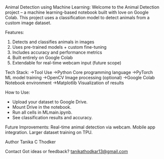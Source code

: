 Animal Detection using Machine Learning:
Welcome to the Animal Detection project – a machine learning-based notebook built with love on Google Colab. This project uses a classification model to detect animals from a custom image dataset.

Features:
1. Detects and classifies animals in images
2. Uses pre-trained models + custom fine-tuning
3. Includes accuracy and performance metrics
4. Built entirely on Google Colab
5. Extendable for real-time webcam input (future scope)

Tech Stack:
->Tool	Use
->Python	Core programming language
->PyTorch	ML model training
->OpenCV	Image processing (optional)
->Google Colab	Notebook environment
->Matplotlib	Visualization of results

How to Use:
* Upload your dataset to Google Drive.
* Mount Drive in the notebook.
* Run all cells in MLmain.ipynb.
* See classification results and accuracy.

Future Improvements:
Real-time animal detection via webcam.
Mobile app integration.
Larger dataset training on TPU.

Author
Tanika C Thodker 

Contact
Got ideas or feedback?
tanikathodkar13@gmail.com
